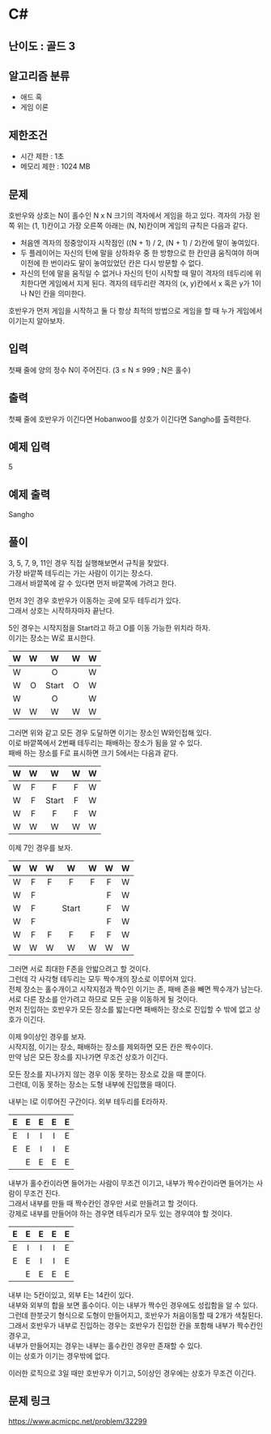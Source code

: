 # C#

## 난이도 : 골드 3

## 알고리즘 분류
  - 애드 혹
  - 게임 이론

## 제한조건
  - 시간 제한 : 1초
  - 메모리 제한 : 1024 MB

## 문제
호반우와 상호는 N이 홀수인 N x N 크기의 격자에서 게임을 하고 있다. 격자의 가장 왼쪽 위는 (1, 1)칸이고 가장 오른쪽 아래는 (N, N)칸이며 게임의 규칙은 다음과 같다.<br/>

  - 처음엔 격자의 정중앙이자 시작점인 ((N + 1) / 2, (N + 1) / 2)칸에 말이 놓여있다.
  - 두 플레이어는 자신의 턴에 말을 상하좌우 중 한 방향으로 한 칸만큼 움직여야 하며 이전에 한 번이라도 말이 놓여있었던 칸은 다시 방문할 수 없다.
  - 자신의 턴에 말을 움직일 수 없거나 자신의 턴이 시작할 때 말이 격자의 테두리에 위치한다면 게임에서 지게 된다. 격자의 테두리란 격자의 (x, y)칸에서 x 혹은 y가 1이나 N인 칸을 의미한다.

호반우가 먼저 게임을 시작하고 둘 다 항상 최적의 방법으로 게임을 할 때 누가 게임에서 이기는지 알아보자.<br/>


## 입력
첫째 줄에 양의 정수 N이 주어진다. (3 ≤ N ≤ 999 ; N은 홀수)<br/>


## 출력
첫째 줄에 호반우가 이긴다면 Hobanwoo를 상호가 이긴다면 Sangho를 출력한다.<br/>


## 예제 입력
5<br/>


## 예제 출력
Sangho<br/>


## 풀이
3, 5, 7, 9, 11인 경우 직접 실행해보면서 규칙을 찾았다.<br/>
가장 바깥쪽 테두리는 가는 사람이 이기는 장소다.<br/>
그래서 바깥쪽에 갈 수 있다면 먼저 바깥쪽에 가려고 한다.<br/>


먼저 3인 경우 호반우가 이동하는 곳에 모두 테두리가 있다.<br/>
그래서 상호는 시작하자마자 끝난다.<br/>


5인 경우는 시작지점을 Start라고 하고 O를 이동 가능한 위치라 하자.<br/>
이기는 장소는 W로 표시한다.


|W|W|W|W|W|
|:---:|:---:|:---:|:---:|:---:|
|W||O||W|
|W|O|Start|O|W|
|W||O||W|
|W|W|W|W|W|


그러면 위와 같고 모든 경우 도달하면 이기는 장소인 W와인접해 있다.<br/>
이로 바깥쪽에서 2번째 테두리는 패배하는 장소가 됨을 알 수 있다.<br/>
패배 하는 장소를 F로 표시하면 크기 5에서는 다음과 같다.<br/>


|W|W|W|W|W|
|:---:|:---:|:---:|:---:|:---:|
|W|F|F|F|W|
|W|F|Start|F|W|
|W|F|F|F|W|
|W|W|W|W|W|


이제 7인 경우를 보자.<br/>

|W|W|W|W|W|W|W|
|:---:|:---:|:---:|:---:|:---:|:---:|:---:|
|W|F|F|F|F|F|W|
|W|F||||F|W|
|W|F||Start||F|W|
|W|F||||F|W|
|W|F|F|F|F|F|W|
|W|W|W|W|W|W|W|


그러면 서로 최대한 F존을 안밟으려고 할 것이다.<br/>
그런데 각 사각형 테두리는 모두 짝수개의 장소로 이루어져 있다.<br/>
전체 장소는 홀수개이고 시작지점과 짝수인 이기는 존, 패배 존을 빼면 짝수개가 남는다.<br/>
서로 다른 장소를 안가려고 하므로 모든 곳을 이동하게 될 것이다.<br/>
먼저 진입하는 호반우가 모든 장소를 밟는다면 패배하는 장소로 진입할 수 밖에 없고 상호가 이긴다.<br/>


이제 9이상인 경우를 보자.<br/>
시작지점, 이기는 장소, 패배하는 장소를 제외하면 모든 칸은 짝수이다.<br/>
만약 남은 모든 장소를 지나가면 무조건 상호가 이긴다.<br/>


모든 장소를 지나가지 않는 경우 이동 못하는 장소로 갔을 때 뿐이다.<br/>
그런데, 이동 못하는 장소는 도형 내부에 진입했을 때이다.<br/>


내부는 I로 이루어진 구간이다. 외부 테두리를 E라하자.<br/>

|E|E|E|E|E|
|:---:|:---:|:---:|:---:|:---:|
|E|I|I|I|E|
|E|E|I|I|E|
||E|E|E|E|


내부가 홀수칸이라면 들어가는 사람이 무조건 이기고, 내부가 짝수칸이라면 들어가는 사람이 무조건 진다.<br/>
그래서 내부를 만들 때 짝수칸인 경우만 서로 만들려고 할 것이다.<br/>
강제로 내부를 만들어야 하는 경우면 테두리가 모두 있는 경우여야 할 것이다.<br/>

|E|E|E|E|E|
|:---:|:---:|:---:|:---:|:---:|
|E|I|I|I|E|
|E|E|I|I|E|
||E|E|E|E|


내부 I는 5칸이있고, 외부 E는 14칸이 있다.<br/>
내부와 외부의 합을 보면 홀수이다. 이는 내부가 짝수인 경우에도 성립함을 알 수 있다.<br/>
그런데 한붓긋기 형식으로 도형이 만들어지고, 호반우가 처음이동할 때 2개가 색칠된다.<br/>
그래서 호반우가 내부로 진입하는 경우는 호반우가 진입한 칸을 포함해 내부가 짝수칸인 경우고,<br/>
내부가 만들어지는 경우는 내부는 홀수칸인 경우만 존재할 수 있다.<br/>
이는 상호가 이기는 경우밖에 없다.<br/>


이러한 로직으로 3일 때만 호반우가 이기고, 5이상인 경우에는 상호가 무조건 이긴다.<br/>


## 문제 링크
https://www.acmicpc.net/problem/32299
